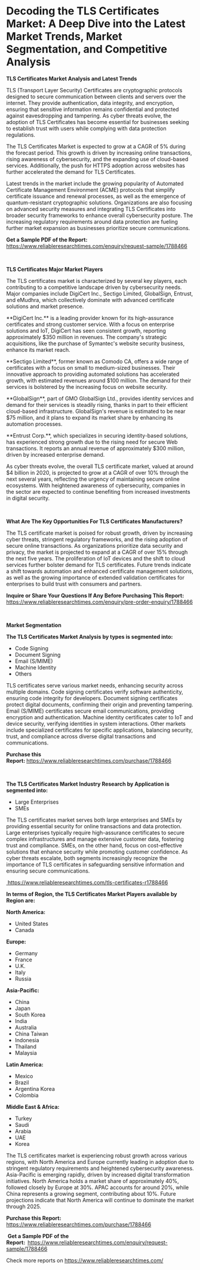 <p><h1>Decoding the TLS Certificates Market: A Deep Dive into the Latest Market Trends, Market Segmentation, and Competitive Analysis</h1></p><p><strong>TLS Certificates Market Analysis and Latest Trends</strong></p>
<p><p>TLS (Transport Layer Security) Certificates are cryptographic protocols designed to secure communication between clients and servers over the internet. They provide authentication, data integrity, and encryption, ensuring that sensitive information remains confidential and protected against eavesdropping and tampering. As cyber threats evolve, the adoption of TLS Certificates has become essential for businesses seeking to establish trust with users while complying with data protection regulations.</p><p>The TLS Certificates Market is expected to grow at a CAGR of 5% during the forecast period. This growth is driven by increasing online transactions, rising awareness of cybersecurity, and the expanding use of cloud-based services. Additionally, the push for HTTPS adoption across websites has further accelerated the demand for TLS Certificates. </p><p>Latest trends in the market include the growing popularity of Automated Certificate Management Environment (ACME) protocols that simplify certificate issuance and renewal processes, as well as the emergence of quantum-resistant cryptographic solutions. Organizations are also focusing on advanced security measures and integrating TLS Certificates into broader security frameworks to enhance overall cybersecurity posture. The increasing regulatory requirements around data protection are fueling further market expansion as businesses prioritize secure communications.</p></p>
<p><strong>Get a Sample PDF of the Report:&nbsp;</strong> <a href="https://www.reliableresearchtimes.com/enquiry/request-sample/1788466?utm_campaign=2647&utm_medium=2&utm_source=Github&utm_content=ia&utm_term=10032025&utm_id=tls-certificates">https://www.reliableresearchtimes.com/enquiry/request-sample/1788466</a></p>
<p>&nbsp;</p>
<p><strong>TLS Certificates Major Market Players</strong></p>
<p><p>The TLS certificates market is characterized by several key players, each contributing to a competitive landscape driven by cybersecurity needs. Major companies include DigiCert Inc., Sectigo Limited, GlobalSign, Entrust, and eMudhra, which collectively dominate with advanced certificate solutions and market presence.</p><p>**DigiCert Inc.** is a leading provider known for its high-assurance certificates and strong customer service. With a focus on enterprise solutions and IoT, DigiCert has seen consistent growth, reporting approximately $350 million in revenues. The company's strategic acquisitions, like the purchase of Symantec's website security business, enhance its market reach.</p><p>**Sectigo Limited**, former known as Comodo CA, offers a wide range of certificates with a focus on small to medium-sized businesses. Their innovative approach to providing automated solutions has accelerated growth, with estimated revenues around $100 million. The demand for their services is bolstered by the increasing focus on website security.</p><p>**GlobalSign**, part of GMO GlobalSign Ltd., provides identity services and demand for their services is steadily rising, thanks in part to their efficient cloud-based infrastructure. GlobalSign's revenue is estimated to be near $75 million, and it plans to expand its market share by enhancing its automation processes.</p><p>**Entrust Corp.**, which specializes in securing identity-based solutions, has experienced strong growth due to the rising need for secure Web transactions. It reports an annual revenue of approximately $300 million, driven by increased enterprise demand.</p><p>As cyber threats evolve, the overall TLS certificate market, valued at around $4 billion in 2020, is projected to grow at a CAGR of over 10% through the next several years, reflecting the urgency of maintaining secure online ecosystems. With heightened awareness of cybersecurity, companies in the sector are expected to continue benefiting from increased investments in digital security.</p></p>
<p>&nbsp;</p>
<p><strong>What Are The Key Opportunities For TLS Certificates Manufacturers?</strong></p>
<p><p>The TLS certificate market is poised for robust growth, driven by increasing cyber threats, stringent regulatory frameworks, and the rising adoption of secure online transactions. As organizations prioritize data security and privacy, the market is projected to expand at a CAGR of over 15% through the next five years. The proliferation of IoT devices and the shift to cloud services further bolster demand for TLS certificates. Future trends indicate a shift towards automation and enhanced certificate management solutions, as well as the growing importance of extended validation certificates for enterprises to build trust with consumers and partners.</p></p>
<p><strong>Inquire or Share Your Questions If Any Before Purchasing This Report:</strong> <a href="https://www.reliableresearchtimes.com/enquiry/pre-order-enquiry/1788466?utm_campaign=2647&utm_medium=2&utm_source=Github&utm_content=ia&utm_term=10032025&utm_id=tls-certificates">https://www.reliableresearchtimes.com/enquiry/pre-order-enquiry/1788466</a></p>
<p>&nbsp;</p>
<p><strong>Market Segmentation</strong></p>
<p><strong>The TLS Certificates Market Analysis by types is segmented into:</strong></p>
<p><ul><li>Code Signing</li><li>Document Signing</li><li>Email (S/MIME)</li><li>Machine Identity</li><li>Others</li></ul></p>
<p><p>TLS certificates serve various market needs, enhancing security across multiple domains. Code signing certificates verify software authenticity, ensuring code integrity for developers. Document signing certificates protect digital documents, confirming their origin and preventing tampering. Email (S/MIME) certificates secure email communications, providing encryption and authentication. Machine identity certificates cater to IoT and device security, verifying identities in system interactions. Other markets include specialized certificates for specific applications, balancing security, trust, and compliance across diverse digital transactions and communications.</p></p>
<p><strong>Purchase this Report:&nbsp;</strong><a href="https://www.reliableresearchtimes.com/purchase/1788466?utm_campaign=2647&utm_medium=2&utm_source=Github&utm_content=ia&utm_term=10032025&utm_id=tls-certificates">https://www.reliableresearchtimes.com/purchase/1788466</a></p>
<p>&nbsp;</p>
<p><strong>The TLS Certificates Market Industry Research by Application is segmented into:</strong></p>
<p><ul><li>Large Enterprises</li><li>SMEs</li></ul></p>
<p><p>The TLS certificates market serves both large enterprises and SMEs by providing essential security for online transactions and data protection. Large enterprises typically require high-assurance certificates to secure complex infrastructures and manage extensive customer data, fostering trust and compliance. SMEs, on the other hand, focus on cost-effective solutions that enhance security while promoting customer confidence. As cyber threats escalate, both segments increasingly recognize the importance of TLS certificates in safeguarding sensitive information and ensuring secure communications.</p></p>
<p><a href="https://www.reliableresearchtimes.com/tls-certificates-r1788466?utm_campaign=2647&utm_medium=2&utm_source=Github&utm_content=ia&utm_term=10032025&utm_id=tls-certificates">&nbsp;https://www.reliableresearchtimes.com/tls-certificates-r1788466</a></p>
<p><strong>In terms of Region, the TLS Certificates Market Players available by Region are:</strong></p>
<p>
    <p> <strong> North America: </strong>
        <ul>
            <li>United States</li>
            <li>Canada</li>
        </ul>
        </p> 
    <p> <strong> Europe: </strong>
        <ul>
            <li>Germany</li>
            <li>France</li>
            <li>U.K.</li>
            <li>Italy</li>
            <li>Russia</li>
        </ul>
        </p> 
    <p> <strong> Asia-Pacific: </strong>
        <ul>
            <li>China</li>
            <li>Japan</li>
            <li>South Korea</li>
            <li>India</li>
            <li>Australia</li>
            <li>China Taiwan</li>
            <li>Indonesia</li>
            <li>Thailand</li>
            <li>Malaysia</li>
        </ul>
        </p> 
    <p> <strong> Latin America: </strong>
        <ul>
            <li>Mexico</li>
            <li>Brazil</li>
            <li>Argentina Korea</li>
            <li>Colombia</li>
        </ul>
        </p> 
    <p> <strong> Middle East & Africa: </strong>
        <ul>
            <li>Turkey</li>
            <li>Saudi</li>
            <li>Arabia</li>
            <li>UAE</li>
            <li>Korea</li>
        </ul>
    </p>
    </p>
<p><p>The TLS certificates market is experiencing robust growth across various regions, with North America and Europe currently leading in adoption due to stringent regulatory requirements and heightened cybersecurity awareness. Asia-Pacific is emerging rapidly, driven by increased digital transformation initiatives. North America holds a market share of approximately 40%, followed closely by Europe at 30%. APAC accounts for around 20%, while China represents a growing segment, contributing about 10%. Future projections indicate that North America will continue to dominate the market through 2025.</p></p>
<p><strong>Purchase this Report: </strong><a href="https://www.reliableresearchtimes.com/purchase/1788466?utm_campaign=2647&utm_medium=2&utm_source=Github&utm_content=ia&utm_term=10032025&utm_id=tls-certificates">https://www.reliableresearchtimes.com/purchase/1788466</a></p>
<p>&nbsp;<strong>Get a Sample PDF of the Report:&nbsp;&nbsp;</strong><a href="https://www.reliableresearchtimes.com/enquiry/request-sample/1788466?utm_campaign=2647&utm_medium=2&utm_source=Github&utm_content=ia&utm_term=10032025&utm_id=tls-certificates">https://www.reliableresearchtimes.com/enquiry/request-sample/1788466</a></p>
<p><strong></strong></p>
<p>Check more reports on <a href="https://www.reliableresearchtimes.com/?utm_campaign=2647&utm_medium=2&utm_source=Github&utm_content=ia&utm_term=10032025&utm_id=tls-certificates">https://www.reliableresearchtimes.com/</a></p>